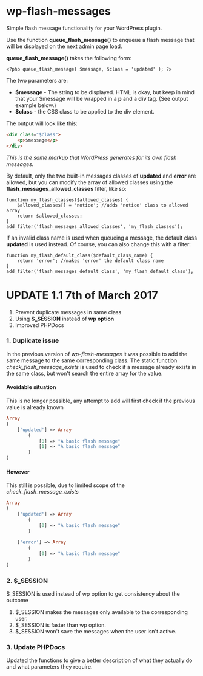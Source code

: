 wp-flash-messages
=================

Simple flash message functionality for your WordPress plugin.

Use the function **queue_flash_message()** to enqueue a flash message that will be displayed on the next admin page load.

**queue_flash_message()** takes the following form:

```
<?php queue_flash_message( $message, $class = 'updated' ); ?>
```

The two parameters are:

- **$message** - The string to be displayed. HTML is okay, but keep in mind that your $message will be wrapped in a **p** and a **div** tag. (See output example below.)
- **$class** - the CSS class to be applied to the div element.

The output will look like this:

```html
<div class="$class">
	<p>$message</p>
</div>
```

*This is the same markup that WordPress generates for its own flash messages.*

By default, only the two built-in messages classes of **updated** and **error** are allowed, but you can modify the array of allowed classes using the **flash_messages_allowed_classes** filter, like so:

```
function my_flash_classes($allowed_classes) {
    $allowed_classes[] = 'notice'; //adds 'notice' class to allowed array
    return $allowed_classes;
}
add_filter('flash_messages_allowed_classes', 'my_flash_classes');
```

If an invalid class name is used when queueing a message, the default class **updated** is used instead. Of course, you can also change this with a filter:

```
function my_flash_default_class($default_class_name) {
    return 'error'; //makes 'error' the default class name
}
add_filter('flash_messages_default_class', 'my_flash_default_class');
```

# UPDATE 1.1 7th of March 2017

1. Prevent duplicate messages in same class
2. Using **$_SESSION** instead of **wp option**
3. Improved PHPDocs


### 1. Duplicate issue

In the previous version of *wp-flash-messages* it was possible to add the same message to the same corresponding class.
The static function *check_flash_message_exists* is used to check if a message already exists in the same class, but won't search the entire array for the value.


#### Avoidable situation

This is no longer possible, any attempt to add will first check if the previous value is already known
```php
Array
(
    ['updated'] => Array
        (
            [0] => "A basic flash message"
            [1] => "A basic flash message"
        )
)
```

#### However
This still is possible, due to limited scope of the *check_flash_message_exists*
```php
Array
(
    ['updated'] => Array
        (
            [0] => "A basic flash message"
        )
        
    ['error'] => Array
        (
            [0] => "A basic flash message"
        )
)
```

### 2. $_SESSION
$_SESSION is used instead of wp option to get consistency about the outcome
1. $_SESSION makes the messages only available to the corresponding user.
2. $_SESSION is faster than wp option.
3. $_SESSION won't save the messages when the user isn't active.


### 3. Update PHPDocs
Updated the functions to give a better description of what they actually do and what parameters they require.
